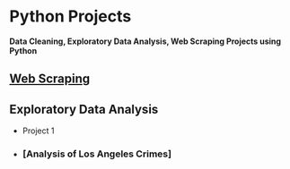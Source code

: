 # Python Projects
**Data Cleaning, Exploratory Data Analysis, Web Scraping Projects using Python**



## [Web Scraping](https://github.com/acamillemartin/Python_Portfollio_Projects/tree/bb7a07a66f0cbcbac8f526b5ebcd8587ef4b3fa6/Web%20Scraping)



## Exploratory Data Analysis

- Project 1
- ### [Analysis of Los Angeles Crimes]
